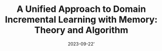 ---
title: "A Unified Approach to Domain Incremental Learning with Memory: Theory and Algorithm"
collection: publications
permalink: /publication/2023-09-20-udil
tldr: 'A novel theoretical framework, UDIL, is proposed for domain incremental learning, unifying multiple existing methods. The key insight of our study is that UDIL allows for adaptive coefficients during training, yielding a tighter generalization bound compared to its counterparts.'
date: 2023-09-22'
venue: '<i>Thirty-Seventh Annual Conference on Neural Information Processing Systems (NeurIPS),</i> 2023.'
paperurl: 'https://arxiv.org/pdf/2310.12244.pdf'
talkurl: 'https://www.bilibili.com/video/BV1Wu4y1j7c5/?vd_source=b969f97327caaabb580ee560c3178a23'
slidesurl: 'https://drive.google.com/file/d/1wl2qAkdDstZdBKxTAkDUbiDbSgObRq0N/view?usp=share_link'
img: '/images/publications/udil.png'
authors: "<b>Haizhou Shi</b>, Hao Wang"
selected: true
---